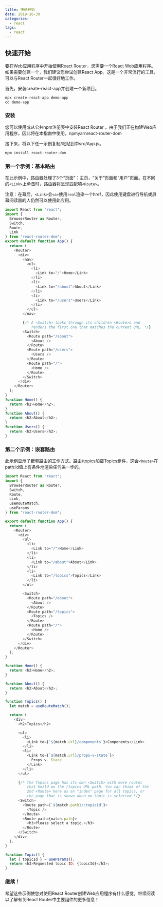 ```yaml
---
title: 快速开始
date: 2019-10-30
categories:
  - react
tags:
  - react
---
```


## 快速开始


要在Web应用程序中开始使用React Router，您需要一个React Web应用程序。如果需要创建一个，我们建议您尝试创建React App。这是一个非常流行的工具，可以与React Router一起很好地工作。

首先，安装create-react-app并创建一个新项目。

```js
npx create-react-app demo-app
cd demo-app
```

### 安装

您可以使用或从公共npm注册表中安装React Router 。由于我们正在构建Web应用程序，因此将在本指南中使用。npmyarnreact-router-dom

接下来，将以下任一示例复制/粘贴到中src/App.js。

```js
npm install react-router-dom
```

### 第一个示例：基本路由


在此示例中，路由器处理了3个“页面”：主页，“关于”页面和“用户”页面。在不同的```<Link>```上单击时，路由器将呈现匹配项```<Route>```。

注意：在幕后，```<Link>```会```<a>```使用```real```渲染一个href，因此使用键盘进行导航或屏幕阅读器的人仍然可以使用此应用。
```js
import React from "react";
import {
  BrowserRouter as Router,
  Switch,
  Route,
  Link
} from "react-router-dom";
export default function App() {
  return (
    <Router>
      <div>
        <nav>
          <ul>
            <li>
              <Link to="/">Home</Link>
            </li>
            <li>
              <Link to="/about">About</Link>
            </li>
            <li>
              <Link to="/users">Users</Link>
            </li>
          </ul>
        </nav>

        {/* A <Switch> looks through its children <Route>s and
            renders the first one that matches the current URL. */}
        <Switch>
          <Route path="/about">
            <About />
          </Route>
          <Route path="/users">
            <Users />
          </Route>
          <Route path="/">
            <Home />
          </Route>
        </Switch>
      </div>
    </Router>
  );
}
function Home() {
  return <h2>Home</h2>;
}
function About() {
  return <h2>About</h2>;
}
function Users() {
  return <h2>Users</h2>;
}
```

### 第二个示例：嵌套路由

此示例显示了嵌套路由的工作方式。路由/topics加载Topics组件，这会```<Route>```在path:id值上有条件地渲染任何进一步的。

```js
import React from "react";
import {
  BrowserRouter as Router,
  Switch,
  Route,
  Link,
  useRouteMatch,
  useParams
} from "react-router-dom";

export default function App() {
  return (
    <Router>
      <div>
        <ul>
          <li>
            <Link to="/">Home</Link>
          </li>
          <li>
            <Link to="/about">About</Link>
          </li>
          <li>
            <Link to="/topics">Topics</Link>
          </li>
        </ul>

        <Switch>
          <Route path="/about">
            <About />
          </Route>
          <Route path="/topics">
            <Topics />
          </Route>
          <Route path="/">
            <Home />
          </Route>
        </Switch>
      </div>
    </Router>
  );
}

function Home() {
  return <h2>Home</h2>;
}

function About() {
  return <h2>About</h2>;
}

function Topics() {
  let match = useRouteMatch();

  return (
    <div>
      <h2>Topics</h2>

      <ul>
        <li>
          <Link to={`${match.url}/components`}>Components</Link>
        </li>
        <li>
          <Link to={`${match.url}/props-v-state`}>
            Props v. State
          </Link>
        </li>
      </ul>

      {/* The Topics page has its own <Switch> with more routes
          that build on the /topics URL path. You can think of the
          2nd <Route> here as an "index" page for all topics, or
          the page that is shown when no topic is selected */}
      <Switch>
        <Route path={`${match.path}/:topicId`}>
          <Topic />
        </Route>
        <Route path={match.path}>
          <h3>Please select a topic.</h3>
        </Route>
      </Switch>
    </div>
  );
}

function Topic() {
  let { topicId } = useParams();
  return <h3>Requested topic ID: {topicId}</h3>;
}
```

### 继续！
希望这些示例使您对使用React Router创建Web应用程序有什么感觉。继续阅读以了解有关React Router中主要组件的更多信息！